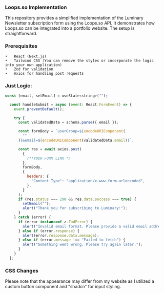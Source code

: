 ### Loops.so Implementation
This repository provides a simplified implementation of the Luminary Newsletter subscription form using the Loops.so API. It demonstrates how Loops.so can be integrated into a portfolio website. The setup is straightforward.

### Prerequisites
	•	React (Next.js)
	•	Tailwind CSS (You can remove the styles or incorporate the logic into your own application)
	•	Zod for validation
	•	Axios for handling post requests

### Just Logic: 
```javascript
const [email, setEmail] = useState<string>("");

  const handleSubmit = async (event: React.FormEvent) => {
    event.preventDefault();

    try {
      const validatedData = schema.parse({ email });

      const formBody = `userGroup=${encodeURIComponent(
        ""
      )}&email=${encodeURIComponent(validatedData.email)}`;

      const res = await axios.post(
        {
          /**YOUR FORM LINK */
        },
        formBody,
        {
          headers: {
            "Content-Type": "application/x-www-form-urlencoded",
          },
        }
      );
      if (res.status === 200 && res.data.success === true) {
        setEmail("");
        alert("Thank you for subscribing to Luminary!");
      }
    } catch (error) {
      if (error instanceof z.ZodError) {
        alert("Invalid email format. Please provide a valid email address.");
      } else if (error.response) {
        alert(error.response.data.message);
      } else if (error.message !== "Failed to fetch") {
        alert("Something went wrong. Please try again later.");
      }
    }
  };
```

### CSS Changes
Please note that the appearance may differ from my website as I utilized a custom button component and "shadcn" for input styling.
